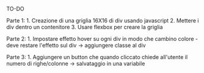 TO-DO

Parte 1: 
    1. Creazione di una griglia 16X16 di div usando javascript 
    2. Mettere i div dentro un contenitore 
    3. Usare flexbox per creare la griglia 

Parte 2: 
    1. Impostare effetto hover su ogni div in modo che cambino colore 
        - deve restare l'effetto sul div
            -> aggiungere classe al div 

Parte 3: 
    1. Aggiungere un button che quando cliccato chiede all'utente il numero di righe/colonne
        -> salvataggio in una variabile 
    


